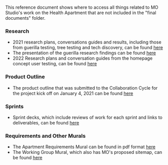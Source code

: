 This reference document shows where to access all things related to MO Studio's work on the Health Apartment that are not included in the "final documents" folder. 

### Research
* 2021 research plans, conversations guides and results, including those from guerilla testing, tree testing and tech discovery, can be found [here](https://github.com/department-of-veterans-affairs/va.gov-team/tree/master/products/health-care/health-apartment/research/2021)
* The presentation of the guerilla research findings can be found [here](https://github.com/department-of-veterans-affairs/va.gov-team/tree/master/products/health-care/health-apartment/design/design%20presentation)
* 2022 Research plans and conversation guides from the homepage concept user testing, can be found [here](https://github.com/department-of-veterans-affairs/va.gov-team/tree/master/products/health-care/health-apartment/research/2022)

### Product Outline
* The product outline that was submitted to the Collaboration Cycle for the project kick off on January 4, 2021 can be found [here](https://github.com/department-of-veterans-affairs/va.gov-team/tree/master/products/health-care/health-apartment/product)

### Sprints
* Sprint decks, which include reviews of work for each sprint and links to deliverables, can be found [here](https://github.com/department-of-veterans-affairs/va.gov-team/tree/master/products/health-care/health-apartment/product/sprints)

### Requirements and Other Murals
* The Apartment Requirements Mural can be found in pdf format [here](https://github.com/department-of-veterans-affairs/va.gov-team/blob/master/products/health-care/health-apartment/product/APT%20Features.pdf)
* The Working Group Mural, which also has MO's proposed sitemap, can be found [here](https://github.com/department-of-veterans-affairs/va.gov-team/tree/master/products/health-care/health-apartment/product/working-group/Jan%202022)
